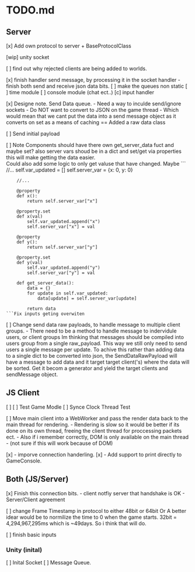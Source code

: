 # TODO.md

## Server

[x] Add own protocol to server
	+ BaseProtocolClass

[wip] unity socket

[ ] find out why rejected clients are being added to worlds.

[x] finish handler send message, by processing it in the socket handler
	- finish both send and receive json data bits.
[ ] make the queues non static 
[ ] time module
[ ] console module (chat ect..)
[c] input handler 

[x] Designe note. Send Data queue.
	- Need a way to inculde send/ignore sockets
	- Do NOT want to convert to JSON on the game thread
		- Which would mean that we cant put the data into a send message object as it converts on set as a means of caching
	==
	Added a raw data class
	
[ ] Send initial payload
	
[ ] Note
	Components should have there own get_server_data fuct and maybe set?
	also server vars shoud be in a dict and set/get via properties this will
	make getting the data easier. 	
	Could also add some logic to only get valuse that have changed.
	Maybe 
	```
		//...
		self.var_updated = []
		self.server_var = {x: 0, y: 0}
		
		//...
		
		@property
		def x():
			return self.server_var["x"]
			
		@property.set
		def x(val)
			self.var_updated.append("x")
			self.server_var["x"] = val
			
		@property
		def y():
			return self.server_var["y"]
			
		@property.set
		def y(val)
			self.var_updated.append("y")
			self.server_var["y"] = val
			
		def get_server_data():
			data = {}
			for update in self.var_updated:
				data[update] = self.server_var[update]
			
			return data
	```Fix inputs geting overwiten
	
[ ] Change send data raw payloads, to handle message to multiple client groups.
	- There need to be a method to handle message to indervidule users, or client groups
	  Im thinking that messages should be compiled into users group from a single raw_payload.
	  This way we still only need to send users a single message per update.
	  To achive this rather than adding data to a single dict to be converted into json, the 
	  SendDataRawPayload will have a message to add data and it target target client('s) where 
	  the data will be sorted. Get it becom a generator and yield the target clients and sendMessage object.
	  
	
## JS Client

[ ] 
[ ] Test Game Modle
[ ] Synce Clock Thread Test

[ ] Move main client into a WebWorker and pass the render data back to the main thread for rendering.
	- Rendering is slow so it would be better if its done on its own thread, freeing the client thread
	  for proccessing packets ect.
	- Also if i remember correctly, DOM is only available on the main thread
	- (not sure if this will work because of DOM)
	
[x] - imporve connection handerling.
[x] - Add support to print directly to GameConsole.	

## Both (JS/Server)

[x] Finish this connection bits.
	- client notfiy server that handshake is OK
	- Server/Client agreement
	
[ ] change Frame Timestamp in protocol to either 48bit or 64bit Or
	A better idear would be to normilize the time to 0 when the game starts.
	32bit = 4,294,967,295ms which is ~49days. So i think that will do.

[ ] finish basic inputs

### Unity (inital)
[ ] Inital Socket
[ ] Message Queue.
